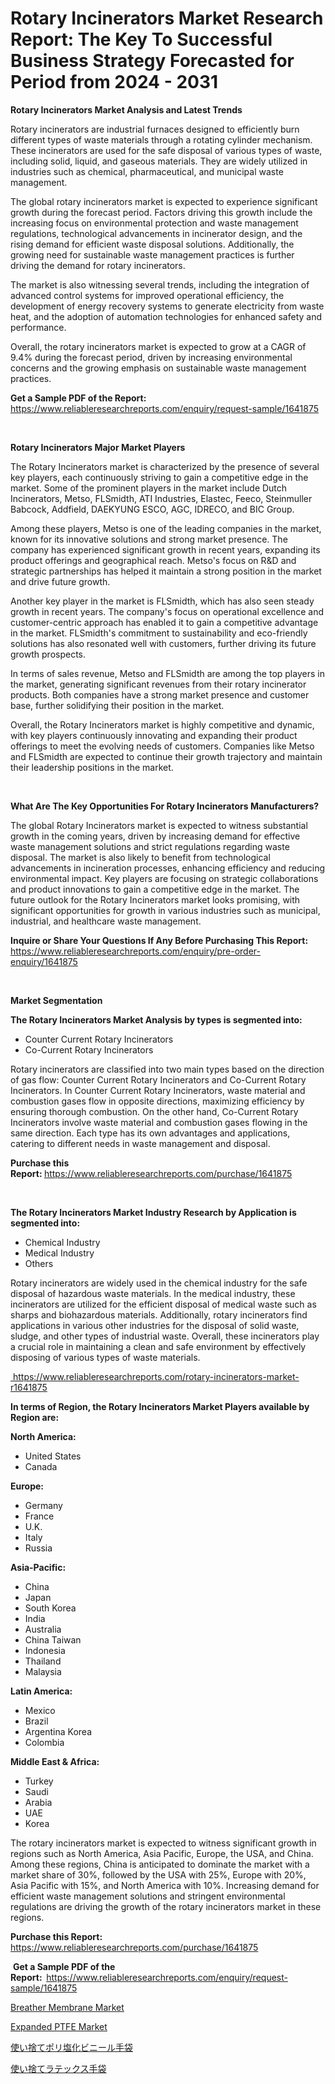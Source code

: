 <p><h1>Rotary Incinerators Market Research Report: The Key To Successful Business Strategy Forecasted for Period from 2024 - 2031</h1></p><p><strong>Rotary Incinerators Market Analysis and Latest Trends</strong></p>
<p><p>Rotary incinerators are industrial furnaces designed to efficiently burn different types of waste materials through a rotating cylinder mechanism. These incinerators are used for the safe disposal of various types of waste, including solid, liquid, and gaseous materials. They are widely utilized in industries such as chemical, pharmaceutical, and municipal waste management.</p><p>The global rotary incinerators market is expected to experience significant growth during the forecast period. Factors driving this growth include the increasing focus on environmental protection and waste management regulations, technological advancements in incinerator design, and the rising demand for efficient waste disposal solutions. Additionally, the growing need for sustainable waste management practices is further driving the demand for rotary incinerators.</p><p>The market is also witnessing several trends, including the integration of advanced control systems for improved operational efficiency, the development of energy recovery systems to generate electricity from waste heat, and the adoption of automation technologies for enhanced safety and performance.</p><p>Overall, the rotary incinerators market is expected to grow at a CAGR of 9.4% during the forecast period, driven by increasing environmental concerns and the growing emphasis on sustainable waste management practices.</p></p>
<p><strong>Get a Sample PDF of the Report:&nbsp;</strong> <a href="https://www.reliableresearchreports.com/enquiry/request-sample/1641875">https://www.reliableresearchreports.com/enquiry/request-sample/1641875</a></p>
<p>&nbsp;</p>
<p><strong>Rotary Incinerators Major Market Players</strong></p>
<p><p>The Rotary Incinerators market is characterized by the presence of several key players, each continuously striving to gain a competitive edge in the market. Some of the prominent players in the market include Dutch Incinerators, Metso, FLSmidth, ATI Industries, Elastec, Feeco, Steinmuller Babcock, Addfield, DAEKYUNG ESCO, AGC, IDRECO, and BIC Group.</p><p>Among these players, Metso is one of the leading companies in the market, known for its innovative solutions and strong market presence. The company has experienced significant growth in recent years, expanding its product offerings and geographical reach. Metso's focus on R&D and strategic partnerships has helped it maintain a strong position in the market and drive future growth.</p><p>Another key player in the market is FLSmidth, which has also seen steady growth in recent years. The company's focus on operational excellence and customer-centric approach has enabled it to gain a competitive advantage in the market. FLSmidth's commitment to sustainability and eco-friendly solutions has also resonated well with customers, further driving its future growth prospects.</p><p>In terms of sales revenue, Metso and FLSmidth are among the top players in the market, generating significant revenues from their rotary incinerator products. Both companies have a strong market presence and customer base, further solidifying their position in the market.</p><p>Overall, the Rotary Incinerators market is highly competitive and dynamic, with key players continuously innovating and expanding their product offerings to meet the evolving needs of customers. Companies like Metso and FLSmidth are expected to continue their growth trajectory and maintain their leadership positions in the market.</p></p>
<p>&nbsp;</p>
<p><strong>What Are The Key Opportunities For Rotary Incinerators Manufacturers?</strong></p>
<p><p>The global Rotary Incinerators market is expected to witness substantial growth in the coming years, driven by increasing demand for effective waste management solutions and strict regulations regarding waste disposal. The market is also likely to benefit from technological advancements in incineration processes, enhancing efficiency and reducing environmental impact. Key players are focusing on strategic collaborations and product innovations to gain a competitive edge in the market. The future outlook for the Rotary Incinerators market looks promising, with significant opportunities for growth in various industries such as municipal, industrial, and healthcare waste management.</p></p>
<p><strong>Inquire or Share Your Questions If Any Before Purchasing This Report:</strong> <a href="https://www.reliableresearchreports.com/enquiry/pre-order-enquiry/1641875">https://www.reliableresearchreports.com/enquiry/pre-order-enquiry/1641875</a></p>
<p>&nbsp;</p>
<p><strong>Market Segmentation</strong></p>
<p><strong>The Rotary Incinerators Market Analysis by types is segmented into:</strong></p>
<p><ul><li>Counter Current Rotary Incinerators</li><li>Co-Current Rotary Incinerators</li></ul></p>
<p><p>Rotary incinerators are classified into two main types based on the direction of gas flow: Counter Current Rotary Incinerators and Co-Current Rotary Incinerators. In Counter Current Rotary Incinerators, waste material and combustion gases flow in opposite directions, maximizing efficiency by ensuring thorough combustion. On the other hand, Co-Current Rotary Incinerators involve waste material and combustion gases flowing in the same direction. Each type has its own advantages and applications, catering to different needs in waste management and disposal.</p></p>
<p><strong>Purchase this Report:&nbsp;</strong><a href="https://www.reliableresearchreports.com/purchase/1641875">https://www.reliableresearchreports.com/purchase/1641875</a></p>
<p>&nbsp;</p>
<p><strong>The Rotary Incinerators Market Industry Research by Application is segmented into:</strong></p>
<p><ul><li>Chemical Industry</li><li>Medical Industry</li><li>Others</li></ul></p>
<p><p>Rotary incinerators are widely used in the chemical industry for the safe disposal of hazardous waste materials. In the medical industry, these incinerators are utilized for the efficient disposal of medical waste such as sharps and biohazardous materials. Additionally, rotary incinerators find applications in various other industries for the disposal of solid waste, sludge, and other types of industrial waste. Overall, these incinerators play a crucial role in maintaining a clean and safe environment by effectively disposing of various types of waste materials.</p></p>
<p><a href="https://www.reliableresearchreports.com/rotary-incinerators-market-r1641875">&nbsp;https://www.reliableresearchreports.com/rotary-incinerators-market-r1641875</a></p>
<p><strong>In terms of Region, the Rotary Incinerators Market Players available by Region are:</strong></p>
<p>
    <p> <strong> North America: </strong>
        <ul>
            <li>United States</li>
            <li>Canada</li>
        </ul>
        </p> 
    <p> <strong> Europe: </strong>
        <ul>
            <li>Germany</li>
            <li>France</li>
            <li>U.K.</li>
            <li>Italy</li>
            <li>Russia</li>
        </ul>
        </p> 
    <p> <strong> Asia-Pacific: </strong>
        <ul>
            <li>China</li>
            <li>Japan</li>
            <li>South Korea</li>
            <li>India</li>
            <li>Australia</li>
            <li>China Taiwan</li>
            <li>Indonesia</li>
            <li>Thailand</li>
            <li>Malaysia</li>
        </ul>
        </p> 
    <p> <strong> Latin America: </strong>
        <ul>
            <li>Mexico</li>
            <li>Brazil</li>
            <li>Argentina Korea</li>
            <li>Colombia</li>
        </ul>
        </p> 
    <p> <strong> Middle East & Africa: </strong>
        <ul>
            <li>Turkey</li>
            <li>Saudi</li>
            <li>Arabia</li>
            <li>UAE</li>
            <li>Korea</li>
        </ul>
    </p>
    </p>
<p><p>The rotary incinerators market is expected to witness significant growth in regions such as North America, Asia Pacific, Europe, the USA, and China. Among these regions, China is anticipated to dominate the market with a market share of 30%, followed by the USA with 25%, Europe with 20%, Asia Pacific with 15%, and North America with 10%. Increasing demand for efficient waste management solutions and stringent environmental regulations are driving the growth of the rotary incinerators market in these regions.</p></p>
<p><strong>Purchase this Report: </strong><a href="https://www.reliableresearchreports.com/purchase/1641875">https://www.reliableresearchreports.com/purchase/1641875</a></p>
<p>&nbsp;<strong>Get a Sample PDF of the Report:&nbsp;&nbsp;</strong><a href="https://www.reliableresearchreports.com/enquiry/request-sample/1641875">https://www.reliableresearchreports.com/enquiry/request-sample/1641875</a></p>
<p><strong></strong></p>
<p><p><a href="https://issuu.com/reportprime-2/docs/breather-membrane-market-size-2030.pptx">Breather Membrane Market</a></p><p><a href="https://issuu.com/reportprime-2/docs/expanded-ptfe-market-size-2030.pptx">Expanded PTFE Market</a></p><p><a href="https://github.com/luffiazaza/Market-Research-Report-List-1/blob/main/600287237206.md">使い捨てポリ塩化ビニール手袋</a></p><p><a href="https://github.com/avbqbctihcbe2/Market-Research-Report-List-1/blob/main/737047537205.md">使い捨てラテックス手袋</a></p></p>